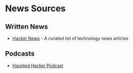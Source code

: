 # News Sources

## Written News

- [Hacker News](https://news.ycombinator.com/) - A curated list of technology news articles

## Podcasts

- [Haunted Hacker Podcast](https://www.youtube.com/channel/UCMTI8uupT2orU0WeLDiqZ-g/videos)